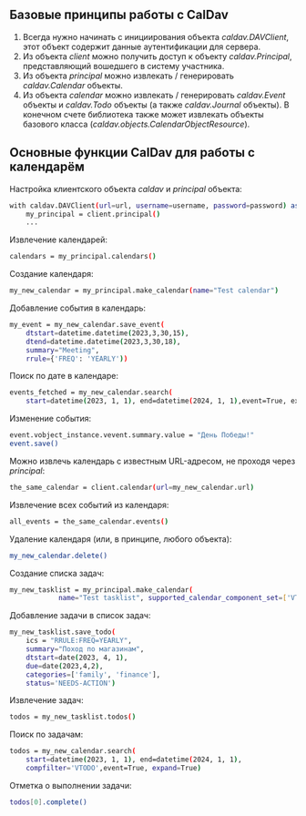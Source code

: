 ## Базовые принципы работы с CalDav

1. Всегда нужно начинать с инициирования объекта *caldav.DAVClient*, этот объект содержит данные аутентификации для сервера.
2. Из объекта *client* можно получить доступ к объекту *caldav.Principal*, представляющий вошедшего в систему участника.
3. Из объекта *principal* можно извлекать / генерировать *caldav.Calendar* объекты.
4. Из объекта *calendar* можно извлекать / генерировать *caldav.Event* объекты и *caldav.Todo* объекты (а также *caldav.Journal* объекты). В конечном счете библиотека также может извлекать объекты базового класса (*caldav.objects.CalendarObjectResource*).

## Основные функции CalDav для работы с календарём

Настройка клиентского объекта *caldav* и *principal* объекта:
```bash
with caldav.DAVClient(url=url, username=username, password=password) as client:
    my_principal = client.principal()
    ...
```
Извлечение календарей:
```bash
calendars = my_principal.calendars()
```
Создание календаря:
```bash
my_new_calendar = my_principal.make_calendar(name="Test calendar")
```
Добавление события в календарь:
```bash
my_event = my_new_calendar.save_event(
    dtstart=datetime.datetime(2023,3,30,15),
    dtend=datetime.datetime(2023,3,30,18),
    summary="Meeting",
    rrule={'FREQ': 'YEARLY'))
```
Поиск по дате в календаре:
```bash
events_fetched = my_new_calendar.search(
    start=datetime(2023, 1, 1), end=datetime(2024, 1, 1),event=True, expand=True)
```
Изменение события:
```bash
event.vobject_instance.vevent.summary.value = "День Победы!" 
event.save()
```
Можно извлечь календарь с известным URL-адресом, не проходя через *principal*:
```bash
the_same_calendar = client.calendar(url=my_new_calendar.url)
```
Извлечение всех событий из календаря:
```bash
all_events = the_same_calendar.events()
```
Удаление календаря (или, в принципе, любого объекта):
```bash
my_new_calendar.delete()
```
Создание списка задач:
```bash
my_new_tasklist = my_principal.make_calendar(
            name="Test tasklist", supported_calendar_component_set=['VTODO'])
```
Добавление задачи в список задач:
```bash
my_new_tasklist.save_todo(
    ics = "RRULE:FREQ=YEARLY",
    summary="Поход по магазинам",
    dtstart=date(2023, 4, 1),
    due=date(2023,4,2),
    categories=['family', 'finance'],
    status='NEEDS-ACTION')
```
Извлечение задач:
```bash
todos = my_new_tasklist.todos()
```
Поиск по задачам:
```bash
todos = my_new_calendar.search(
    start=datetime(2023, 1, 1), end=datetime(2024, 1, 1),
    compfilter='VTODO',event=True, expand=True)
```
Отметка о выполнении задачи:
```bash
todos[0].complete()
```